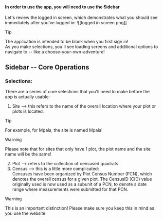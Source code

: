 #### In order to use the app, you will need to use the Sidebar

Let's review the logged in screen, which demonstrates what you should see immediately after you've logged in:
![[logged in screen.png]]

> [!tip]
> The application is intended to be blank when you first sign in!  
> As you make selections, you'll see loading screens and additional options to navigate to -- like a
> choose-your-own-adventure!

## Sidebar -- Core Operations

### Selections:

There are a series of core selections that you'll need to make before the app is actually usable:

1. Site --> this refers to the name of the overall location where your plot or plots is located.

> [!tip]
> For example, for Mpala, the site is named Mpala!
>
> > [!warning]
> > Please note that for sites that only have 1 plot, the plot name and the site name will be the same!

2. Plot --> refers to the collection of censused quadrats.
3. Census --> this is a little more complicated:  
   Censuses have been organized by Plot Census Number (PCN), which denotes the overall census for a given plot. The
   CensusID (CID) value originally used is now used as a subunit of a PCN, to denote a date range where measurements
   were submitted for that PCN.

> [!warning]
> This is an important distinction! Please make sure you keep this in mind as you use the website.
